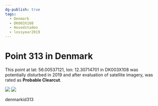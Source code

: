 ```yaml
---
dg-publish: true
tags:
  - Denmark
  - DK003X108
  - Hovedstaden
  - lossyear2019
---
```


# Point 313 in Denmark

This point at lat: 56.00537121, lon: 12.30714701 in DK003X108 was potentially disturbed in 2019 and after evaluation of satellite imagery, was rated as **Probable Clearcut**.

<div class='juxtapose' data-showcredits='false'>
<img src='https://baserow-backend-production20240528124524339000000001.s3.amazonaws.com/user_files/qbIDtCRJ7QSYKGLgbJ2dCmElya65RgLN_3b8e3d4be739ae394612e536c122f4754173f515013d0fae24ba53ba1e126a5d.png' data-label='May 2017' />
<img src='https://baserow-backend-production20240528124524339000000001.s3.amazonaws.com/user_files/LSuPItMh1dNR3FjxQVzBoOt7guaLZRz8_ae63bd7f46cac49ed9528ff55592f5295325221e3745b4f994365d6e19a6303c.png' data-label='June 2019' />
</div>

denmarkid313
